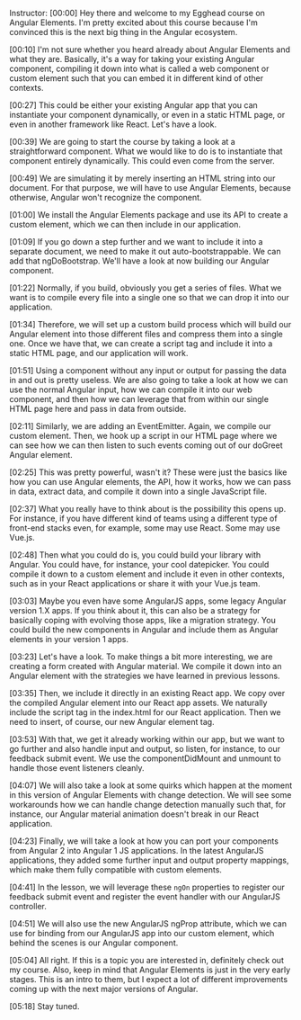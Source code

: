 Instructor: [00:00] Hey there and welcome to my Egghead course on Angular Elements. I'm pretty excited about this course because I'm convinced this is the next big thing in the Angular ecosystem.

[00:10] I'm not sure whether you heard already about Angular Elements and what they are. Basically, it's a way for taking your existing Angular component, compiling it down into what is called a web component or custom element such that you can embed it in different kind of other contexts.

[00:27] This could be either your existing Angular app that you can instantiate your component dynamically, or even in a static HTML page, or even in another framework like React. Let's have a look.

[00:39] We are going to start the course by taking a look at a straightforward component. What we would like to do is to instantiate that component entirely dynamically. This could even come from the server.

[00:49] We are simulating it by merely inserting an HTML string into our document. For that purpose, we will have to use Angular Elements, because otherwise, Angular won't recognize the component.

[01:00] We install the Angular Elements package and use its API to create a custom element, which we can then include in our application.

[01:09] If you go down a step further and we want to include it into a separate document, we need to make it out auto-bootstrappable. We can add that ngDoBootstrap. We'll have a look at now building our Angular component.

[01:22] Normally, if you build, obviously you get a series of files. What we want is to compile every file into a single one so that we can drop it into our application.

[01:34] Therefore, we will set up a custom build process which will build our Angular element into those different files and compress them into a single one. Once we have that, we can create a script tag and include it into a static HTML page, and our application will work.

[01:51] Using a component without any input or output for passing the data in and out is pretty useless. We are also going to take a look at how we can use the normal Angular input, how we can compile it into our web component, and then how we can leverage that from within our single HTML page here and pass in data from outside.

[02:11] Similarly, we are adding an EventEmitter. Again, we compile our custom element. Then, we hook up a script in our HTML page where we can see how we can then listen to such events coming out of our doGreet Angular element.

[02:25] This was pretty powerful, wasn't it? These were just the basics like how you can use Angular elements, the API, how it works, how we can pass in data, extract data, and compile it down into a single JavaScript file.

[02:37] What you really have to think about is the possibility this opens up. For instance, if you have different kind of teams using a different type of front-end stacks even, for example, some may use React. Some may use Vue.js.

[02:48] Then what you could do is, you could build your library with Angular. You could have, for instance, your cool datepicker. You could compile it down to a custom element and include it even in other contexts, such as in your React applications or share it with your Vue.js team.

[03:03] Maybe you even have some AngularJS apps, some legacy Angular version 1.X apps. If you think about it, this can also be a strategy for basically coping with evolving those apps, like a migration strategy. You could build the new components in Angular and include them as Angular elements in your version 1 apps.

[03:23] Let's have a look. To make things a bit more interesting, we are creating a form created with Angular material. We compile it down into an Angular element with the strategies we have learned in previous lessons.

[03:35] Then, we include it directly in an existing React app. We copy over the compiled Angular element into our React app assets. We naturally include the script tag in the index.html for our React application. Then we need to insert, of course, our new Angular element tag.

[03:53] With that, we get it already working within our app, but we want to go further and also handle input and output, so listen, for instance, to our feedback submit event. We use the componentDidMount and unmount to handle those event listeners cleanly.

[04:07] We will also take a look at some quirks which happen at the moment in this version of Angular Elements with change detection. We will see some workarounds how we can handle change detection manually such that, for instance, our Angular material animation doesn't break in our React application.

[04:23] Finally, we will take a look at how you can port your components from Angular 2 into Angular 1 JS applications. In the latest AngularJS applications, they added some further input and output property mappings, which make them fully compatible with custom elements.

[04:41] In the lesson, we will leverage these `ngOn` properties to register our feedback submit event and register the event handler with our AngularJS controller.

[04:51] We will also use the new AngularJS ngProp attribute, which we can use for binding from our AngularJS app into our custom element, which behind the scenes is our Angular component.

[05:04] All right. If this is a topic you are interested in, definitely check out my course. Also, keep in mind that Angular Elements is just in the very early stages. This is an intro to them, but I expect a lot of different improvements coming up with the next major versions of Angular.

[05:18] Stay tuned.
